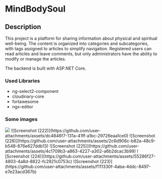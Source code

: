 # MindBodySoul
<h2> Description </h2>
This project is a platform for sharing information about physical and spiritual well-being. The content is organized into categories and subcategories, with tags assigned to articles to simplify navigation. Registered users can read articles and leave comments, but only administrators have the ability to modify or manage the articles.

The backend is built with ASP.NET Core.

<h3>Used Libraries</h3>
<ul>
  <li>ng-select2-component</li>
  <li>cloudinary-core</li>
  <li>fortawesome</li>
  <li>ngx-editor</li>
</ul>

<h3>Some images</h3>
<img src="![Screenshot (220)](https://github.com/user-attachments/assets/30e66405-96ee-4496-93dd-fbca7392b65c)"/>
![Screenshot (222)](https://github.com/user-attachments/assets/dc4846f7-131a-41ff-a1bc-29726eaa1ce0)
![Screenshot (226)](https://github.com/user-attachments/assets/2c6d906c-b82a-48c9-b548-876e627ddb13)
![Screenshot (225)](https://github.com/user-attachments/assets/4c1709b3-a863-4227-a302-a6b2dcac3b99)
![Screenshot (224)](https://github.com/user-attachments/assets/55286f27-4803-4a8d-8822-fc2921c0753c)
![Screenshot (223)](https://github.com/user-attachments/assets/f111330f-4aba-4ddc-8497-e7e23acd367b)



